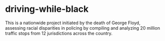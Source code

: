 # driving-while-black
This is a nationwide project initiated by the death of George Floyd, assessing racial disparities in policing by compiling and analyzing 20 million traffic stops from 12 jurisdictions across the country. 
